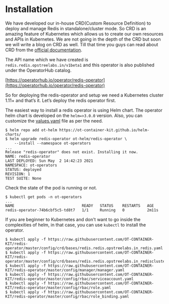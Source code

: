 # Installation

We have developed our in-house CRD(Custom Resource Definition) to deploy and manage Redis in standalone/cluster mode. So CRD is an amazing feature of Kubernetes which allows us to create our own resources and APIs in Kubernetes. We are not going in the depth of the CRD but soon we will write a blog on CRD as well. Till that time you guys can read about CRD from the [official documentation](https://kubernetes.io/docs/concepts/extend-kubernetes/api-extension/custom-resources/).

The API name which we have created is `redis.redis.opstreelabs.in/v1beta1` and this operator is also published under the OperatorHub catalog.

[https://operatorhub.io/operator/redis-operator](https://operatorhub.io/operator/redis-operator)

So for deploying the redis-operator and setup we need a Kubernetes cluster 1.11+ and that’s it. Let’s deploy the redis operator first.

The easiest way to install a redis operator is using Helm chart. The operator helm chart is developed on the `helm=>3.0.0` version. Also, you can customize the [values.yaml](https://github.com/OT-CONTAINER-KIT/helm-charts/blob/main/charts/redis-operator/values.yaml) file as per the need.

```shell
$ helm repo add ot-helm https://ot-container-kit.github.io/helm-charts/
$ helm upgrade redis-operator ot-helm/redis-operator \
    --install --namespace ot-operators
...
Release "redis-operator" does not exist. Installing it now.
NAME: redis-operator
LAST DEPLOYED: Sun May  2 14:42:23 2021
NAMESPACE: ot-operators
STATUS: deployed
REVISION: 1
TEST SUITE: None
```

Check the state of the pod is running or not.

```shell
$ kubectl get pods -n ot-operators
...
NAME                              READY   STATUS    RESTARTS   AGE
redis-operator-74b6cbf5c5-td8t7   1/1     Running   0          2m11s
```

If you are beginner to Kubernetes and don't want to go inside the complexities of helm, in that case, you can use `kubectl` to install the operator.

```shell
$ kubectl apply -f https://raw.githubusercontent.com/OT-CONTAINER-KIT/redis-operator/master/config/crd/bases/redis.redis.opstreelabs.in_redis.yaml
$ kubectl apply -f https://raw.githubusercontent.com/OT-CONTAINER-KIT/redis-operator/master/config/crd/bases/redis.redis.opstreelabs.in_redisclusters.yaml
$ kubectl apply -f https://raw.githubusercontent.com/OT-CONTAINER-KIT/redis-operator/master/config/manager/manager.yaml
$ kubectl apply -f https://raw.githubusercontent.com/OT-CONTAINER-KIT/redis-operator/master/config/rbac/serviceaccount.yaml
$ kubectl apply -f https://raw.githubusercontent.com/OT-CONTAINER-KIT/redis-operator/master/config/rbac/role.yaml
$ kubectl apply -f https://raw.githubusercontent.com/OT-CONTAINER-KIT/redis-operator/master/config/rbac/role_binding.yaml
```
